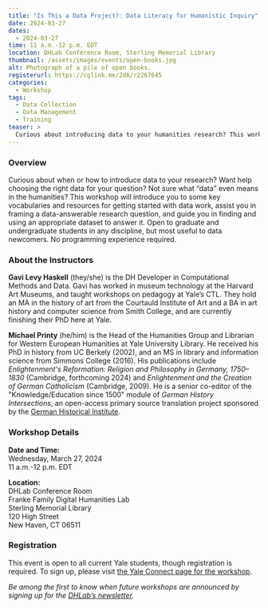 ```yaml
---
title: "Is This a Data Project?: Data Literacy for Humanistic Inquiry"
date: 2024-03-27
dates:
  - 2024-03-27
time: 11 a.m.-12 p.m. EDT
location: DHLab Conference Room, Sterling Memorial Library
thumbnail: /assets/images/events/open-books.jpg
alt: Photograph of a pile of open books.
registerurl: https://cglink.me/2dA/r2267645
categories:
  - Workshop
tags:
  - Data Collection
  - Data Management
  - Training
teaser: >
  Curious about introducing data to your humanities research? This workshop will introduce you to some key vocabularies and resources for getting started with data work, assist you in framing a data-answerable research question, and guide you in finding and using an appropriate dataset to answer it.
---
```

### Overview
Curious about when or how to introduce data to your research? Want help choosing the right data for your question? Not sure what “data” even means in the humanities? This workshop will introduce you to some key vocabularies and resources for getting started with data work, assist you in framing a data-answerable research question, and guide you in finding and using an appropriate dataset to answer it. Open to graduate and undergraduate students in any discipline, but most useful to data newcomers. No programming experience required.  
  
### About the Instructors  
**Gavi Levy Haskell** (they/she) is the DH Developer in Computational Methods and Data. Gavi has worked in museum technology at the Harvard Art Museums, and taught workshops on pedagogy at Yale’s CTL. They hold an MA in the history of art from the Courtauld Institute of Art and a BA in art history and computer science from Smith College, and are currently finishing their PhD here at Yale.  
  
**Michael Printy** (he/him) is the Head of the Humanities Group and Librarian for Western European Humanities at Yale University Library. He received his PhD in history from UC Berkely (2002), and an MS in library and information science from Simmons College (2016). His publications include *Enlightenment's Reformation: Religion and Philosophy in Germany, 1750–1830* (Cambridge, forthcoming 2024) and *Enlightenment and the Creation of German Catholicism* (Cambridge, 2009). He is a senior co-editor of the "Knowledge/Education since 1500" module of *German History Intersections*, an open-access primary source translation project sponsored by the <a href='https://germanhistory-intersections.org/en/' target='_blank'>German Historical Institute</a>.  

### Workshop Details
**Date and Time:**   
Wednesday, March 27, 2024  
11 a.m.-12 p.m. EDT  
  
**Location:**  
DHLab Conference Room  
Franke Family Digital Humanities Lab  
Sterling Memorial Library  
120 High Street  
New Haven, CT 06511  
  
### Registration  
This event is open to all current Yale students, though registration is required. To sign up, please visit <a href='https://cglink.me/2dA/r2267645' target='_blank'>the Yale Connect page for the workshop</a>.  
  
*Be among the first to know when future workshops are announced by signing up for the <a href='https://subscribe.yale.edu/browse?search=digital+humanities' target='_blank'>DHLab’s newsletter</a>.*

